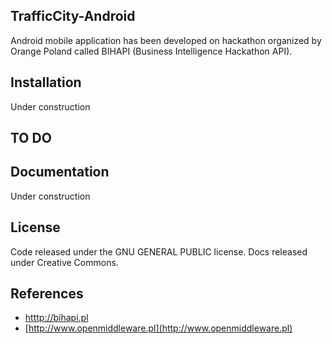 ## TrafficCity-Android

Android mobile application has been developed on hackathon organized by Orange Poland called BIHAPI (Business Intelligence Hackathon API).

## Installation

Under construction

## TO DO


## Documentation

Under construction

## License

Code released under the GNU GENERAL PUBLIC license. Docs released under Creative Commons.

## References
- [htttp://bihapi.pl](http://bihapi.pl)
- [http://www.openmiddleware.pl](http://www.openmiddleware.pl)
